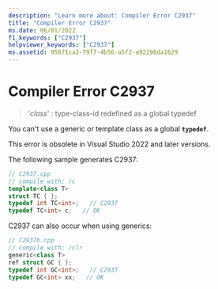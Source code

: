 ```yaml
---
description: "Learn more about: Compiler Error C2937"
title: "Compiler Error C2937"
ms.date: 06/01/2022
f1_keywords: ["C2937"]
helpviewer_keywords: ["C2937"]
ms.assetid: 95671ca3-79f7-4b56-a5f2-a92296da1629
---
```

# Compiler Error C2937

> '*class*' : type-class-id redefined as a global typedef

You can't use a generic or template class as a global **`typedef`**.

This error is obsolete in Visual Studio 2022 and later versions.

The following sample generates C2937:

```cpp
// C2937.cpp
// compile with: /c
template<class T>
struct TC { };
typedef int TC<int>;   // C2937
typedef TC<int> c;   // OK
```

C2937 can also occur when using generics:

```cpp
// C2937b.cpp
// compile with: /clr
generic<class T>
ref struct GC { };
typedef int GC<int>;   // C2937
typedef GC<int> xx;   // OK
```
